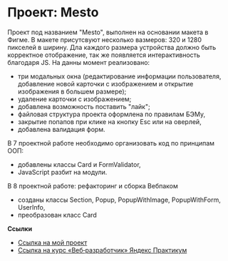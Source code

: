 # Проект: Mesto

Проект под названием "Mesto", выполнен на основании макета в Фигме. В макете присутсвуют несколько вазмеров: 320 и 1280 пикселей в ширину. Дла каждого размера устройства должно быть корректное отображение, так же появляется интерактивность благодаря JS. На данны момент реализовано:
 - три модальных окна (редактирование информации пользователя, добавление новой карточки с изображением и открытие изображения в большем размере);
 - удаление карточки с изображением;
 - добавлена возможность поставить "лайк";
 - файловая структура проекта оформлена по правилам БЭМу,
 - закрытие попапов при клике на кнопку Esc или на оверлей,
 - добавлена валидация форм.

 В 7 проектной работе необходимо организовать код по принципам ООП:
 - добавлены классы Card и FormValidator,
 - JavaScript разбит на модули.

 В 8 проектной работе: рефакторинг и сборка Вебпаком
 - созданы классы Section, Popup, PopupWithImage, PopupWithForm, UserInfo,
 - преобразован класс Card


**Ссылки**

* [Ссылка на мой проект](https://olgakg.github.io/mesto/)
* [Ссылка на курс «Веб‑разработчик» Яндекс Практикум](https://practicum.yandex.ru/web/)
